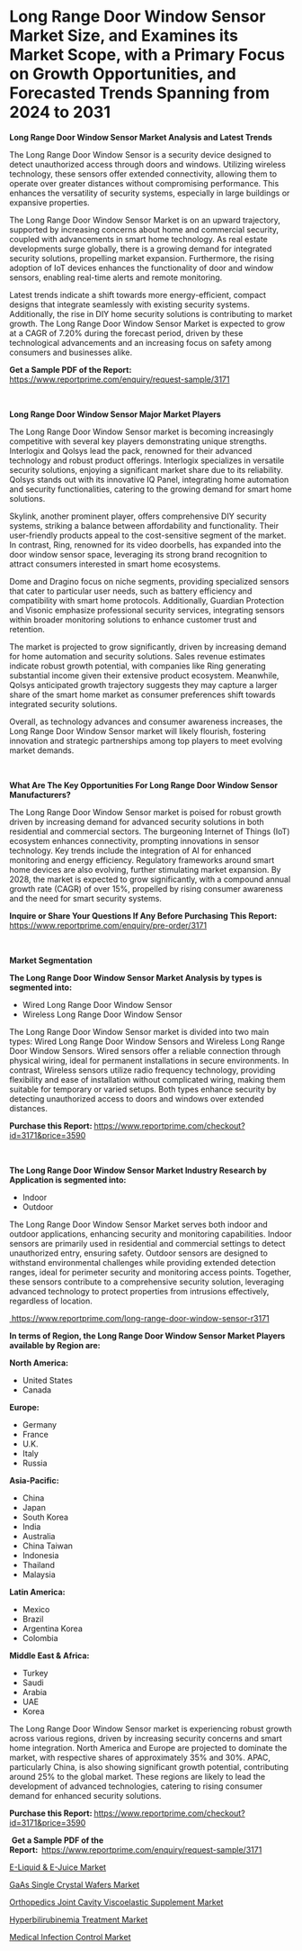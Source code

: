 <p><h1>Long Range Door Window Sensor Market Size, and Examines its Market Scope, with a Primary Focus on Growth Opportunities, and Forecasted Trends Spanning from 2024 to 2031</h1></p><p><strong>Long Range Door Window Sensor Market Analysis and Latest Trends</strong></p>
<p><p>The Long Range Door Window Sensor is a security device designed to detect unauthorized access through doors and windows. Utilizing wireless technology, these sensors offer extended connectivity, allowing them to operate over greater distances without compromising performance. This enhances the versatility of security systems, especially in large buildings or expansive properties.</p><p>The Long Range Door Window Sensor Market is on an upward trajectory, supported by increasing concerns about home and commercial security, coupled with advancements in smart home technology. As real estate developments surge globally, there is a growing demand for integrated security solutions, propelling market expansion. Furthermore, the rising adoption of IoT devices enhances the functionality of door and window sensors, enabling real-time alerts and remote monitoring.</p><p>Latest trends indicate a shift towards more energy-efficient, compact designs that integrate seamlessly with existing security systems. Additionally, the rise in DIY home security solutions is contributing to market growth. The Long Range Door Window Sensor Market is expected to grow at a CAGR of 7.20% during the forecast period, driven by these technological advancements and an increasing focus on safety among consumers and businesses alike.</p></p>
<p><strong>Get a Sample PDF of the Report:&nbsp;</strong> <a href="https://www.reportprime.com/enquiry/request-sample/3171">https://www.reportprime.com/enquiry/request-sample/3171</a></p>
<p>&nbsp;</p>
<p><strong>Long Range Door Window Sensor Major Market Players</strong></p>
<p><p>The Long Range Door Window Sensor market is becoming increasingly competitive with several key players demonstrating unique strengths. Interlogix and Qolsys lead the pack, renowned for their advanced technology and robust product offerings. Interlogix specializes in versatile security solutions, enjoying a significant market share due to its reliability. Qolsys stands out with its innovative IQ Panel, integrating home automation and security functionalities, catering to the growing demand for smart home solutions.</p><p>Skylink, another prominent player, offers comprehensive DIY security systems, striking a balance between affordability and functionality. Their user-friendly products appeal to the cost-sensitive segment of the market. In contrast, Ring, renowned for its video doorbells, has expanded into the door window sensor space, leveraging its strong brand recognition to attract consumers interested in smart home ecosystems.</p><p>Dome and Dragino focus on niche segments, providing specialized sensors that cater to particular user needs, such as battery efficiency and compatibility with smart home protocols. Additionally, Guardian Protection and Visonic emphasize professional security services, integrating sensors within broader monitoring solutions to enhance customer trust and retention.</p><p>The market is projected to grow significantly, driven by increasing demand for home automation and security solutions. Sales revenue estimates indicate robust growth potential, with companies like Ring generating substantial income given their extensive product ecosystem. Meanwhile, Qolsys anticipated growth trajectory suggests they may capture a larger share of the smart home market as consumer preferences shift towards integrated security solutions.</p><p>Overall, as technology advances and consumer awareness increases, the Long Range Door Window Sensor market will likely flourish, fostering innovation and strategic partnerships among top players to meet evolving market demands.</p></p>
<p>&nbsp;</p>
<p><strong>What Are The Key Opportunities For Long Range Door Window Sensor Manufacturers?</strong></p>
<p><p>The Long Range Door Window Sensor market is poised for robust growth driven by increasing demand for advanced security solutions in both residential and commercial sectors. The burgeoning Internet of Things (IoT) ecosystem enhances connectivity, prompting innovations in sensor technology. Key trends include the integration of AI for enhanced monitoring and energy efficiency. Regulatory frameworks around smart home devices are also evolving, further stimulating market expansion. By 2028, the market is expected to grow significantly, with a compound annual growth rate (CAGR) of over 15%, propelled by rising consumer awareness and the need for smart security systems.</p></p>
<p><strong>Inquire or Share Your Questions If Any Before Purchasing This Report:</strong> <a href="https://www.reportprime.com/enquiry/pre-order/3171">https://www.reportprime.com/enquiry/pre-order/3171</a></p>
<p>&nbsp;</p>
<p><strong>Market Segmentation</strong></p>
<p><strong>The Long Range Door Window Sensor Market Analysis by types is segmented into:</strong></p>
<p><ul><li>Wired Long Range Door Window Sensor</li><li>Wireless Long Range Door Window Sensor</li></ul></p>
<p><p>The Long Range Door Window Sensor market is divided into two main types: Wired Long Range Door Window Sensors and Wireless Long Range Door Window Sensors. Wired sensors offer a reliable connection through physical wiring, ideal for permanent installations in secure environments. In contrast, Wireless sensors utilize radio frequency technology, providing flexibility and ease of installation without complicated wiring, making them suitable for temporary or varied setups. Both types enhance security by detecting unauthorized access to doors and windows over extended distances.</p></p>
<p><strong>Purchase this Report:&nbsp;</strong><a href="https://www.reportprime.com/checkout?id=3171&price=3590">https://www.reportprime.com/checkout?id=3171&price=3590</a></p>
<p>&nbsp;</p>
<p><strong>The Long Range Door Window Sensor Market Industry Research by Application is segmented into:</strong></p>
<p><ul><li>Indoor</li><li>Outdoor</li></ul></p>
<p><p>The Long Range Door Window Sensor Market serves both indoor and outdoor applications, enhancing security and monitoring capabilities. Indoor sensors are primarily used in residential and commercial settings to detect unauthorized entry, ensuring safety. Outdoor sensors are designed to withstand environmental challenges while providing extended detection ranges, ideal for perimeter security and monitoring access points. Together, these sensors contribute to a comprehensive security solution, leveraging advanced technology to protect properties from intrusions effectively, regardless of location.</p></p>
<p><a href="https://www.reportprime.com/long-range-door-window-sensor-r3171">&nbsp;https://www.reportprime.com/long-range-door-window-sensor-r3171</a></p>
<p><strong>In terms of Region, the Long Range Door Window Sensor Market Players available by Region are:</strong></p>
<p>
    <p> <strong> North America: </strong>
        <ul>
            <li>United States</li>
            <li>Canada</li>
        </ul>
        </p> 
    <p> <strong> Europe: </strong>
        <ul>
            <li>Germany</li>
            <li>France</li>
            <li>U.K.</li>
            <li>Italy</li>
            <li>Russia</li>
        </ul>
        </p> 
    <p> <strong> Asia-Pacific: </strong>
        <ul>
            <li>China</li>
            <li>Japan</li>
            <li>South Korea</li>
            <li>India</li>
            <li>Australia</li>
            <li>China Taiwan</li>
            <li>Indonesia</li>
            <li>Thailand</li>
            <li>Malaysia</li>
        </ul>
        </p> 
    <p> <strong> Latin America: </strong>
        <ul>
            <li>Mexico</li>
            <li>Brazil</li>
            <li>Argentina Korea</li>
            <li>Colombia</li>
        </ul>
        </p> 
    <p> <strong> Middle East & Africa: </strong>
        <ul>
            <li>Turkey</li>
            <li>Saudi</li>
            <li>Arabia</li>
            <li>UAE</li>
            <li>Korea</li>
        </ul>
    </p>
    </p>
<p><p>The Long Range Door Window Sensor market is experiencing robust growth across various regions, driven by increasing security concerns and smart home integration. North America and Europe are projected to dominate the market, with respective shares of approximately 35% and 30%. APAC, particularly China, is also showing significant growth potential, contributing around 25% to the global market. These regions are likely to lead the development of advanced technologies, catering to rising consumer demand for enhanced security solutions.</p></p>
<p><strong>Purchase this Report: </strong><a href="https://www.reportprime.com/checkout?id=3171&price=3590">https://www.reportprime.com/checkout?id=3171&price=3590</a></p>
<p>&nbsp;<strong>Get a Sample PDF of the Report:&nbsp;&nbsp;</strong><a href="https://www.reportprime.com/enquiry/request-sample/3171">https://www.reportprime.com/enquiry/request-sample/3171</a></p>
<p><strong></strong></p>
<p><p><a href="https://issuu.com/reportprime-2/docs/e-liquid-e-juice-market-size-2030.p_9952ff2547aaac">E-Liquid & E-Juice Market</a></p><p><a href="https://github.com/JudyWalsh475/Market-Research-Report-List-1/blob/main/gaas-single-crystal-wafers-market.md">GaAs Single Crystal Wafers Market</a></p><p><a href="https://issuu.com/reportprime-2/docs/orthopedics-joint-cavity-viscoelast_6f35417b37c7bb">Orthopedics Joint Cavity Viscoelastic Supplement Market</a></p><p><a href="https://www.linkedin.com/pulse/hyperbilirubinemia-treatment-market-research-report-forecast-mvbme?trackingId=0pn7Y%2Bl8Tmy8ZPEqZR4Hzw%3D%3D">Hyperbilirubinemia Treatment Market</a></p><p><a href="https://www.linkedin.com/pulse/global-medical-infection-control-market-opportunities-challenges2024-ulpqe?trackingId=fiP2mC5IQymi%2FT1BXzkZ1w%3D%3D">Medical Infection Control Market</a></p></p>